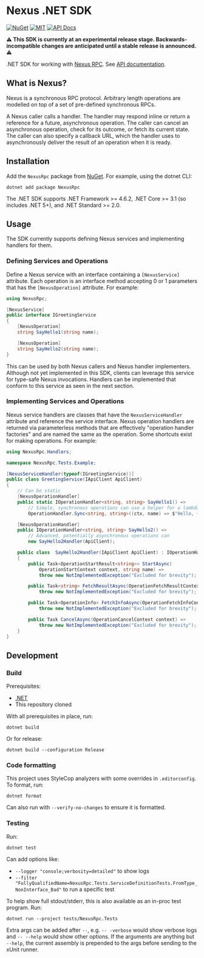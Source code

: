 # Nexus .NET SDK

[![NuGet](https://img.shields.io/nuget/vpre/nexusrpc.svg?style=for-the-badge)](https://www.nuget.org/packages/NexusRpc)
[![MIT](https://img.shields.io/github/license/nexus-rpc/sdk-dotnet.svg?style=for-the-badge)](LICENSE)
[![API Docs](https://img.shields.io/badge/API_docs-blue?style=for-the-badge)](https://nexus-rpc.github.io/sdk-dotnet/)

**⚠️ This SDK is currently at an experimental release stage. Backwards-incompatible changes are anticipated until a
stable release is announced. ⚠️**

.NET SDK for working with [Nexus RPC](https://github.com/nexus-rpc/api). See
[API documentation](https://nexus-rpc.github.io/sdk-dotnet/).

## What is Nexus?

Nexus is a synchronous RPC protocol. Arbitrary length operations are modelled on top of a set of pre-defined synchronous
RPCs.

A Nexus caller calls a handler. The handler may respond inline or return a reference for a future, asynchronous
operation. The caller can cancel an asynchronous operation, check for its outcome, or fetch its current state. The
caller can also specify a callback URL, which the handler uses to asynchronously deliver the result of an operation when
it is ready.

## Installation

Add the `NexusRpc` package from [NuGet](https://www.nuget.org/packages/NexusRpc). For example, using the dotnet CLI:

    dotnet add package NexusRpc

The .NET SDK supports .NET Framework >= 4.6.2, .NET Core >= 3.1 (so includes .NET 5+), and .NET Standard >= 2.0.

## Usage

The SDK currently supports defining Nexus services and implementing handlers for them.

### Defining Services and Operations

Define a Nexus service with an interface containing a `[NexusService]` attribute. Each operation is an interface method
accepting 0 or 1 parameters that has the `[NexusOperation]` attribute. For example:

```csharp
using NexusRpc;

[NexusService]
public interface IGreetingService
{
    [NexusOperation]
    string SayHello1(string name);

    [NexusOperation]
    string SayHello2(string name);
}
```

This can be used by both Nexus callers and Nexus handler implementers. Although not yet implemented in this SDK, clients
can leverage this service for type-safe Nexus invocations. Handlers can be implemented that conform to this service as
seen in the next section.

### Implementing Services and Operations

Nexus service handlers are classes that have the `NexusServiceHandler` attribute and reference the service interface.
Nexus operation handlers are returned via parameterless methods that are effectively "operation handler factories" and
are named the same as the operation. Some shortcuts exist for making operations. For example:

```csharp
using NexusRpc.Handlers;

namespace NexusRpc.Tests.Example;

[NexusServiceHandler(typeof(IGreetingService))]
public class GreetingService(IApiClient ApiClient)
{
    // Can be static
    [NexusOperationHandler]
    public static IOperationHandler<string, string> SayHello1() =>
        // Simple, synchronous operations can use a helper for a lambda
        OperationHandler.Sync<string, string>((ctx, name) => $"Hello, {name}!");

    [NexusOperationHandler]
    public IOperationHandler<string, string> SayHello2() =>
        // Advanced, potentially asynchronous operations can 
        new SayHello2Handler(ApiClient);

    public class  SayHello2Handler(IApiClient ApiClient) : IOperationHandler<string, string>
    {
        public Task<OperationStartResult<string>> StartAsync(
            OperationStartContext context, string name) =>
            throw new NotImplementedException("Excluded for brevity");

        public Task<string> FetchResultAsync(OperationFetchResultContext context) =>
            throw new NotImplementedException("Excluded for brevity");

        public Task<OperationInfo> FetchInfoAsync(OperationFetchInfoContext context) =>
            throw new NotImplementedException("Excluded for brevity");

        public Task CancelAsync(OperationCancelContext context) =>
            throw new NotImplementedException("Excluded for brevity");
    }
}
```

## Development

### Build

Prerequisites:

* [.NET](https://learn.microsoft.com/en-us/dotnet/core/install/)
* This repository cloned

With all prerequisites in place, run:

    dotnet build

Or for release:

    dotnet build --configuration Release

### Code formatting

This project uses StyleCop analyzers with some overrides in `.editorconfig`. To format, run:

    dotnet format

Can also run with `--verify-no-changes` to ensure it is formatted.

### Testing

Run:

    dotnet test

Can add options like:

* `--logger "console;verbosity=detailed"` to show logs
* `--filter "FullyQualifiedName=NexusRpc.Tests.ServiceDefinitionTests.FromType_NonInterface_Bad"` to run a
  specific test

To help show full stdout/stderr, this is also available as an in-proc test program. Run:

    dotnet run --project tests/NexusRpc.Tests

Extra args can be added after `--`, e.g. `-- -verbose` would show verbose logs and `-- --help` would show other
options. If the arguments are anything but `--help`, the current assembly is prepended to the args before sending to the
xUnit runner.